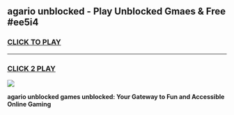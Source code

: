 
## agario unblocked - Play Unblocked Gmaes & Free #ee5i4
<h3>
<a href="https://premium.freeplayer.one?title=agario_unblocked&ref=03M">CLICK TO PLAY</a></h3>
<hr>

<h3>
<a href="https://premium.freeplayer.one?title=agario_unblocked&ref=03M">CLICK 2 PLAY</a>
  
</h3>

<a href="https://premium.freeplayer.one?title=agario_unblocked&ref=03M"><img src="https://clearcache.store/games.png"></a>


**agario unblocked games unblocked: Your Gateway to Fun and Accessible Online Gaming**
